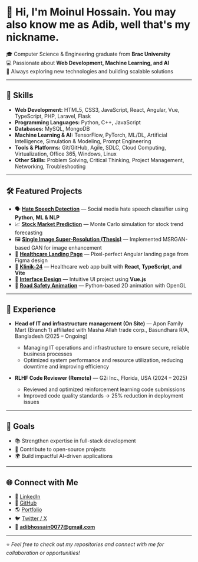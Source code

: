 # 👋 Hi, I'm **Moinul Hossain**. You may also know me as **Adib**, well that's my nickname.

🎓 Computer Science & Engineering graduate from **Brac University**  
💻 Passionate about **Web Development, Machine Learning, and AI**  
🌱 Always exploring new technologies and building scalable solutions  

---

## 🚀 Skills

- **Web Development:** HTML5, CSS3, JavaScript, React, Angular, Vue, TypeScript, PHP, Laravel, Flask  
- **Programming Languages:** Python, C++, JavaScript  
- **Databases:** MySQL, MongoDB  
- **Machine Learning & AI:** TensorFlow, PyTorch, ML/DL, Artificial Intelligence, Simulation & Modeling, Prompt Engineering  
- **Tools & Platforms:** Git/GitHub, Agile, SDLC, Cloud Computing, Virtualization, Office 365, Windows, Linux  
- **Other Skills:** Problem Solving, Critical Thinking, Project Management, Networking, Troubleshooting  

---

## 🛠 Featured Projects

- 🗣️ [**Hate Speech Detection**](https://github.com/Adib1133/Hate-Speech-Detection) — Social media hate speech classifier using **Python, ML & NLP**  
- 📈 [**Stock Market Prediction**](https://github.com/Adib1133/Predicting-Stock-Market-Trends-through-Monte-Carlo-Simulation) — Monte Carlo simulation for stock trend forecasting  
- 🖼️ [**Single Image Super-Resolution (Thesis)**](https://github.com/Adib1133/Thesis) — Implemented MSRGAN-based GAN for image enhancement  
- 🏥 [**Healthcare Landing Page**](https://github.com/Adib1133/klinik24-landing) — Pixel-perfect Angular landing page from Figma design  
- 💊 [**Klinik-24**](https://github.com/Adib1133/klinik-24) — Healthcare web app built with **React, TypeScript, and Vite**  
- 🎨 [**Interface Design**](https://github.com/Adib1133/Interface-Design) — Intuitive UI project using **Vue.js**  
- 🚗 [**Road Safety Animation**](https://github.com/Adib1133/2d-Animation) — Python-based 2D animation with OpenGL  

---

## 💼 Experience

- **Head of IT and infrastructure management (On Site)** — Apon Family Mart (Branch 1) affiliated with Masha Allah trade corp., Basundhara R/A, Bangladesh (2025 – Ongoing)  
  - Managing IT operations and infrastructure to ensure secure, reliable business processes
  - Optimized system performance and resource utilization, reducing downtime and improving efficiency


- **RLHF Code Reviewer (Remote)** — G2i Inc., Florida, USA (2024 – 2025)  
  - Reviewed and optimized reinforcement learning code submissions  
  - Improved code quality standards → 25% reduction in deployment issues  

---

## 🎯 Goals

- 📚 Strengthen expertise in full-stack development  
- 🤝 Contribute to open-source projects  
- 🌍 Build impactful AI-driven applications  

---

## 🌐 Connect with Me

- 💼 [LinkedIn](https://www.linkedin.com/in/moinul-hossain-0200b4242/)  
- 🐙 [GitHub](https://github.com/Adib1133)  
- 🌎 [Portfolio](https://adib1133.github.io/Moinul-Hossain/)  
- 🐦 [Twitter / X](https://x.com/AdibHossain16)  
- 📧 **adibhossain0077@gmail.com**

---
⭐️ *Feel free to check out my repositories and connect with me for collaboration or opportunities!*
